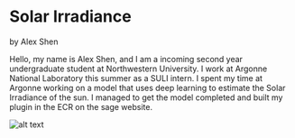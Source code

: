 # Solar Irradiance 
by Alex Shen

Hello, my name is Alex Shen, and I am a incoming second year undergraduate student at Northwestern University. I work at Argonne National Laboratory this summer as a SULI intern. I spent my time at Argonne working on a model that uses deep learning to estimate the Solar Irradiance of the sun. I managed to get the model completed and built my plugin in the ECR on the sage website.

![alt text](https://static6.depositphotos.com/1014550/624/i/450/depositphotos_6240474-stock-photo-test-word-on-keyboard.jpg)


